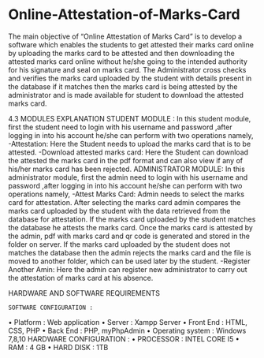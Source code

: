 # Online-Attestation-of-Marks-Card
The main objective of “Online Attestation of Marks Card” is to develop a software which enables the students to get attested their marks card online by uploading the marks card to be attested and then downloading the attested marks card online without  he/she going to the intended authority for his signature and seal on marks card. The Administrator cross checks and verifies the marks card uploaded by the student with details present in the database if it matches then the marks card is being attested by the administrator and is made available for student to download the attested marks card. 

4.3	MODULES EXPLANATION
STUDENT MODULE : 
In this student module, first the student need to login with his username and password ,after logging in into his account he/she can perform with two operations namely, 
-Attestation:
 Here the Student needs to upload the marks card that is to be attested. 
-Download attested marks card:
  Here the Student can download the attested the marks card in the pdf format and can also view if any of his/her marks card has been rejected.
ADMINISTRATOR MODULE:
In this administrator module, first the admin need to login with his username and password ,after logging in into his account he/she can perform with two operations namely, 
-Attest Marks Card:
Admin needs to select the marks card for attestation. After selecting the marks card admin compares the marks card uploaded by the student with the data retrieved from the database for attestation. If the marks card uploaded by the student matches the database he attests the marks card. Once the marks card is attested by the admin, pdf with marks card and qr code is generated and stored in the folder on server. If the marks card uploaded by the student does not matches the database then the admin rejects the marks card and the file is moved to another folder, which can be used later by the student.
-Register Another Amin:
 Here the admin can register new administrator to carry out the attestation of marks card at his absence.

    
HARDWARE AND SOFTWARE REQUIREMENTS  

    SOFTWARE CONFIGURATION : 
•	Platform  : Web application 
•	Server : Xampp Server 
•	Front End : HTML, CSS, PHP 
•	Back End : PHP, myPhpAdmin 
•	Operating system : Windows 7,8,10 
    HARDWARE CONFIGURATION : 
•	PROCESSOR : INTEL CORE I5 
•	RAM  : 4 GB 
•	HARD DISK : 1TB
